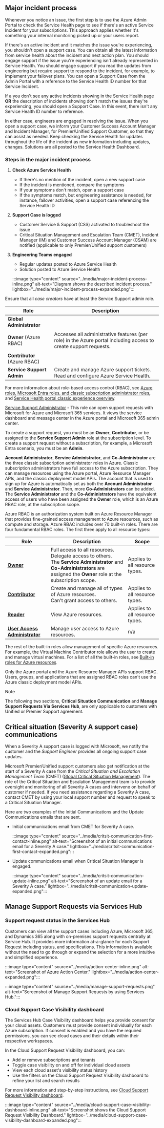 ## Major incident process

Whenever you notice an issue, the first step is to use the Azure Admin Portal to check the Service Health page to see if there's an active Service Incident for your subscriptions. This approach applies whether it's something your internal monitoring picked up or your users report.

If there's an active incident and it matches the issue you're experiencing, you shouldn't open a support case. You can obtain all the latest information from service health about the incident and next action plan. You should engage support if the issue you're experiencing isn't already represented in Service Health. You should engage support if you read the updates from engineering but require support to respond to the incident, for example, to implement your failover plans. You can open a Support Case from the Admin Portal with a reference to the Service Health ID number for that Service Incident.

If a you don't see any active incidents showing in the Service Health page **OR** the description of incidents showing don't match the issues they're experiencing, you should open a Support Case. In this event, there isn't any Service Health ID number to reference.

In either case, engineers are engaged in resolving the issue. When you open a support case, we inform your Customer Success Account Manager and Incident Manager, for Premier/Unified Support Customer, so that they can assist as needed. Keep checking the Service Health for updates throughout the life of the incident as new information including updates, changes. Solutions are all posted to the Service Health Dashboard.

### Steps in the major incident process

1. **Check Azure Service Health**

    - If there's no mention of the incident, open a new support case
    - If the incident is mentioned, compare the symptoms
    - If your symptoms don't match, open a support case
    - If the symptoms match, but engineering assistance is needed, for instance, failover activities, open a support case referencing the Service Health ID

1. **Support Case is logged**

    - Customer Service & Support (CSS) activated to troubleshoot the issue 
    - Critical Situation Management and Escalation Team (CMET), Incident Manager (IM) and Customer Success Account Manager (CSAM) are notified (applicable to only Premier/Unified support customers)

1. **Engineering Teams engaged**

    - Regular updates posted to Azure Service Health
    - Solution posted to Azure Service Health

    :::image type="content" source="../media/major-incident-process-inline.png" alt-text="Diagram shows the described incident process." lightbox="../media/major-incident-process-expanded.png":::

Ensure that all *case creators* have at least the Service Support admin role.

| Role | Description |
|---|---|
| **Global Administrator**<br><br>**Owner** (Azure RBAC)<br><br>**Contributor** (Azure RBAC) | Accesses all administrative features (per role) in the Azure portal including access to create support requests. |
| **Service Support Admin** | Create and manage Azure support tickets.<br>Read and configure Azure Service Health. |

For more information about role-based access control (RBAC), see [Azure roles, Microsoft Entra roles, and classic subscription administrator roles](/azure/role-based-access-control/rbac-and-directory-admin-roles), and [Service Health portal classic experience overview](/azure/service-health/service-health-overview).

[Service Support Administrator](/azure/active-directory/roles/permissions-reference#service-support-administrator) - This role can open support requests with Microsoft for Azure and Microsoft 365 services. It views the service dashboard and message center in the Azure portal and Microsoft 365 admin center.

To create a support request, you must be an **Owner**, **Contributor**, or be assigned to the **Service Support Admin** role at the subscription level. To create a support request without a subscription, for example, a Microsoft Entra scenario, you must be an **Admin**.

**Account Administrator**, **Service Administrator**, and **Co-Administrator** are the three classic subscription administrator roles in Azure. Classic subscription administrators have full access to the Azure subscription. They can manage resources using the Azure portal, Azure Resource Manager APIs, and the classic deployment model APIs. The account that is used to sign up for Azure is automatically set as both the **Account Administrator** and **Service Administrator**. Then, more **Co-Administrators** can be added. The **Service Administrator** and the **Co-Administrators** have the equivalent access of users who have been assigned the **Owner** role, which is an Azure RBAC role, at the subscription scope.

Azure RBAC is an authorization system built on Azure Resource Manager that provides fine-grained access management to Azure resources, such as compute and storage. Azure RBAC includes over 70 built-in roles. There are four fundamental RBAC roles. The first three apply to all resource types:

| Role | Description | Scope |
|---|---|---|
| **[Owner](/azure/role-based-access-control/built-in-roles#owner)** | Full access to all resources.<br>Delegate access to others.<br>The **Service Administrator** and **Co-Administrators** are assigned the **Owner** role at the subscription scope. | Applies to all resource types. |
| **[Contributor](/azure/role-based-access-control/built-in-roles#contributor)** | Create and manage all of types of Azure resources.<br>Can't grant access to others. | Applies to all resource types. |
| **[Reader](/azure/role-based-access-control/built-in-roles#reader)** | View Azure resources. | Applies to all resource types. |
| **[User Access Administrator](/azure/role-based-access-control/built-in-roles#user-access-administrator)** | Manage user access to Azure resources. | n/a |

The rest of the built-in roles allow management of specific Azure resources. For example, the Virtual Machine Contributor role allows the user to create and manage virtual machines. For a list of all the built-in roles, see [Built-in roles for Azure resources](/azure/role-based-access-control/built-in-roles).

Only the Azure portal and the Azure Resource Manager APIs support RBAC. Users, groups, and applications that are assigned RBAC roles can't use the Azure classic deployment model APIs.

> [!NOTE]
>
> The following two sections, **Critical Situation Communication** and **Manage Support Requests Via Services Hub**, are only applicable to customers with Unified or Premier Support agreement.

## Critical situation (Severity A support case) communications

When a Severity A support case is logged with Microsoft, we notify the customer and the *Support Engineer* provides all ongoing support case updates.

Microsoft Premier/Unified support customers also get notification at the start of a Severity A case from the *Critical Situation and Escalation Management Team* (CMET) ([Global Critical Situation Management](mailto:crit-365@microsoft.com)). The role of the Critical Situation and Escalation Management team is to provide oversight and monitoring of all Severity A cases and intervene on behalf of customer if needed. If you need assistance regarding a Severity A case, contact CMET by using your local support number and request to speak to a Critical Situation Manager.

Here are two examples of the Initial Communications and the Update Communications emails that are sent.

- Initial communications email from CMET for Severity A case.

  :::image type="content" source="../media/critsit-communication-first-contact-inline.png" alt-text="Screenshot of an initial communications email for a Severity A case." lightbox="../media/critsit-communication-first-contact-expanded.png":::

- Update communications email when Critical Situation Manager is engaged.

  :::image type="content" source="../media/critsit-communication-update-inline.png" alt-text="Screenshot of an update email for a Severity A case." lightbox="../media/critsit-communication-update-expanded.png":::
  
## Manage Support Requests via Services Hub

### Support request status in the Services Hub

Customers can view all the support cases including Azure, Microsoft 365, and Dynamics 365 along with on-premises support requests centrally at Service Hub. It provides more information at-a-glance for each Support Request including status, and specifications. This information is available without the need to go through or expand the selection for a more intuitive and simplified experience.

:::image type="content" source="../media/action-center-inline.png" alt-text="Screenshot of Azure Action Center." lightbox="../media/action-center-expanded.png":::

:::image type="content" source="../media/manage-support-requests.png" alt-text="Screenshot of Manage Support Requests by using Services Hub.":::

### Cloud Support Case Visibility dashboard

The Services Hub Case Visibility dashboard helps you provide consent for your cloud assets. Customers must provide consent individually for each Azure subscription. If consent is enabled and you have the required permissions, you can see cloud cases and their details within their respective workspaces.

In the Cloud Support Request Visibility dashboard, you can:

- Add or remove subscriptions and tenants
- Toggle case visibility on and off for individual cloud assets
- View each cloud asset's visibility status history
- Use the filters on the Cloud Support Request Visibility dashboard to refine your list and search results

For more information and step-by-step instructions, see [Cloud Support Request Visibility dashboard](/services-hub/unified/support/case-visibility).

:::image type="content" source="../media/cloud-support-case-visibility-dashboard-inline.png" alt-text="Screenshot shows the Cloud Support Request Visibility Dashboard." lightbox="../media/cloud-support-case-visibility-dashboard-expanded.png":::
